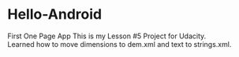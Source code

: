 # Hello-Android
First One Page App
This is my Lesson #5 Project for Udacity.  
Learned how to move dimensions to dem.xml and text to strings.xml.  
